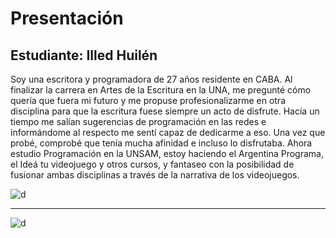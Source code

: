 # Presentación


## Estudiante: Illed Huilén

Soy una escritora y programadora de 27 años residente en CABA. Al finalizar la carrera en Artes de la Escritura en la UNA, me pregunté cómo quería que fuera mi futuro y me propuse profesionalizarme en otra disciplina para que la escritura fuese siempre un acto de disfrute. Hacía un tiempo me salían sugerencias de programación en las redes e informándome al respecto me sentí capaz de dedicarme a eso. Una vez que probé, comprobé que tenía mucha afinidad e incluso lo disfrutaba. Ahora estudio Programación en la UNSAM, estoy haciendo el Argentina Programa, el Ideá tu videojuego y otros cursos, y fantaseo con la posibilidad de fusionar ambas disciplinas a través de la narrativa de los videojuegos.


![d](https://pbs.twimg.com/media/F3m8dAtWsAAN284?format=jpg&name=medium)





------
![d](https://biobreak.files.wordpress.com/2019/03/moment.jpg)


